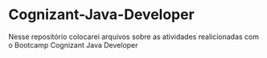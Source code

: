 # Cognizant-Java-Developer
 Nesse repositório colocarei arquivos sobre as atividades realicionadas com o Bootcamp Cognizant Java Developer
